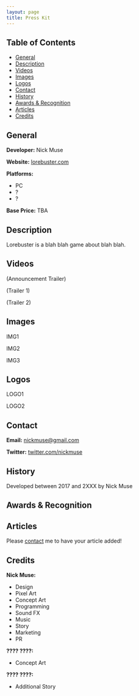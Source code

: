 ```yaml
---
layout: page
title: Press Kit
---
```


## Table of Contents

- [General](#General)
- [Description](#Description)
- [Videos](#Videos)
- [Images](#Images)
- [Logos](#Logos)
- [Contact](#Contact)
- [History](#History)
- [Awards & Recognition](#Awards-&-Recognition)
- [Articles](#Articles)
- [Credits](#Credits)

## General
**Developer:** Nick Muse

**Website:** [lorebuster.com](https://lorebuster.com)

**Platforms:**

- PC
- ?
- ?

**Base Price:** TBA

## Description
Lorebuster is a blah blah game about blah blah.

## Videos
(Announcement Trailer)

(Trailer 1)

(Trailer 2)

## Images
IMG1

IMG2

IMG3

## Logos
LOGO1

LOGO2

## Contact
**Email:** [nickmuse@gmail.com](mailto:nickmuse@gmail.com)

**Twitter:** [twitter.com/nickmuse](twitter.com/nickmuse)

## History
Developed between 2017 and 2XXX by Nick Muse

## Awards & Recognition

## Articles
Please [contact](#Contact) me to have your article added!

## Credits

**Nick Muse:**

- Design
- Pixel Art
- Concept Art
- Programming
- Sound FX
- Music
- Story
- Marketing
- PR

**???? ????:**

- Concept Art

**???? ????:**

- Additional Story
